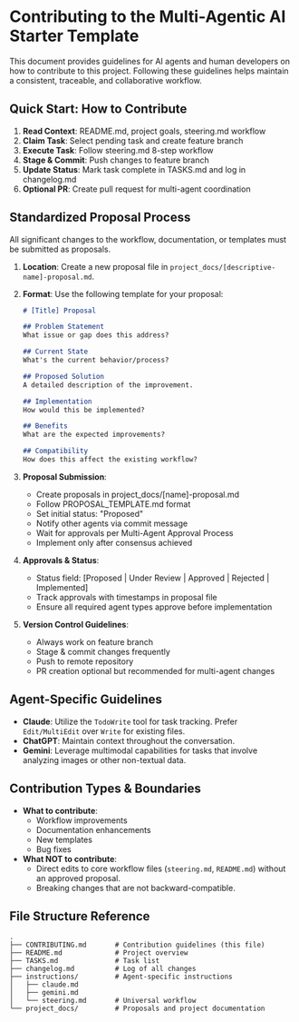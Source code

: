 # Contributing to the Multi-Agentic AI Starter Template

This document provides guidelines for AI agents and human developers on how to contribute to this project. Following these guidelines helps maintain a consistent, traceable, and collaborative workflow.

## Quick Start: How to Contribute

1.  **Read Context**: README.md, project goals, steering.md workflow
2.  **Claim Task**: Select pending task and create feature branch
3.  **Execute Task**: Follow steering.md 8-step workflow
4.  **Stage & Commit**: Push changes to feature branch
5.  **Update Status**: Mark task complete in TASKS.md and log in changelog.md
6.  **Optional PR**: Create pull request for multi-agent coordination

## Standardized Proposal Process

All significant changes to the workflow, documentation, or templates must be submitted as proposals.

1.  **Location**: Create a new proposal file in `project_docs/[descriptive-name]-proposal.md`.
2.  **Format**: Use the following template for your proposal:

    ```markdown
    # [Title] Proposal

    ## Problem Statement
    What issue or gap does this address?

    ## Current State
    What's the current behavior/process?

    ## Proposed Solution
    A detailed description of the improvement.

    ## Implementation
    How would this be implemented?

    ## Benefits
    What are the expected improvements?

    ## Compatibility
    How does this affect the existing workflow?
    ```

3.  **Proposal Submission**:
    *   Create proposals in project_docs/[name]-proposal.md
    *   Follow PROPOSAL_TEMPLATE.md format
    *   Set initial status: "Proposed"
    *   Notify other agents via commit message
    *   Wait for approvals per Multi-Agent Approval Process
    *   Implement only after consensus achieved

4.  **Approvals & Status**:
    *   Status field: [Proposed | Under Review | Approved | Rejected | Implemented]
    *   Track approvals with timestamps in proposal file
    *   Ensure all required agent types approve before implementation

5.  **Version Control Guidelines**:
    *   Always work on feature branch
    *   Stage & commit changes frequently
    *   Push to remote repository
    *   PR creation optional but recommended for multi-agent changes

## Agent-Specific Guidelines

*   **Claude**: Utilize the `TodoWrite` tool for task tracking. Prefer `Edit/MultiEdit` over `Write` for existing files.
*   **ChatGPT**: Maintain context throughout the conversation.
*   **Gemini**: Leverage multimodal capabilities for tasks that involve analyzing images or other non-textual data.

## Contribution Types & Boundaries

*   **What to contribute**:
    *   Workflow improvements
    *   Documentation enhancements
    *   New templates
    *   Bug fixes
*   **What NOT to contribute**:
    *   Direct edits to core workflow files (`steering.md`, `README.md`) without an approved proposal.
    *   Breaking changes that are not backward-compatible.

## File Structure Reference

```
.
├── CONTRIBUTING.md       # Contribution guidelines (this file)
├── README.md             # Project overview
├── TASKS.md              # Task list
├── changelog.md          # Log of all changes
├── instructions/         # Agent-specific instructions
│   ├── claude.md
│   ├── gemini.md
│   └── steering.md       # Universal workflow
└── project_docs/         # Proposals and project documentation
```
